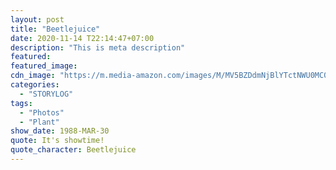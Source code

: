 ```yaml
---
layout: post
title: "Beetlejuice"
date: 2020-11-14 T22:14:47+07:00
description: "This is meta description"
featured:
featured_image:
cdn_image: "https://m.media-amazon.com/images/M/MV5BZDdmNjBlYTctNWU0MC00ODQxLWEzNDQtZGY1NmRhYjNmNDczXkEyXkFqcGdeQXVyMTQxNzMzNDI@._V1_.jpg"
categories:
  - "STORYLOG"
tags:
  - "Photos"
  - "Plant"
show_date: 1988-MAR-30
quote: It's showtime!
quote_character: Beetlejuice
---
```

